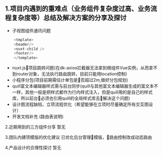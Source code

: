
## 1.项目内遇到的重难点（业务组件复杂度过高、业务流程复杂度等）总结及解决方案的分享及探讨
* 子视图组件通讯问题

```javascript 
    <tmplate>
    <header/>
    <nuxt-child />
    <footer/>
    </template>

```

* nuxt.js项目跳转问题(在dk-axios拦截器无法拿到根组件Vue实例，从而拿不到router对象，无法执行路由跳转，目前只能用location控制)
* 小程序分包(项目前期需估计单包是否超过2m,做好分包规划)
* quill富文本编辑器样式需与前台同步(quill与其他富文本编辑器生成的富文本不一样，其他一般是把样式都作为行内样式注入，但是quill用的是自己的样式库，所以前台必须也引用quill的全局样式库去解决这个问题)
* 设计图流程缺陷，立项流程优化（希望能够在立项时尽量确定所有交互图设计）
* 开发文档补充
(路由表说明)





2.近期用到的三方组件分享
    暂无

3.团队内建项模版的优化建议
    已优化后台管理模版，路由控制改成动态路由

4.产品设计的合理性探讨
暂无